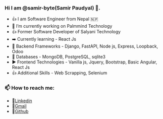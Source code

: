 ### Hi I am @samir-byte(Samir Paudyal) 👋. 

- 👍 I am Software Engineer from Nepal 🇳🇵
- 🔭 I’m currently working on Palmmind Technology 
- 👍 Former Software Developer of Salyani Technology
- ➡️ Currently learning - React Js 
- 🌱 Backend Frameworks - Django, FastAPI, Node js, Express, Loopback, Odoo 
- 👯 Databases - MongoDB, PostgreSQL, sqlite3
- ▶️ Frontend Technologies - Vanilla js, Jquery, Bootstrap, Basic Angular, React Js
- 👍 Additional Skills - Web Scrapping, Selenium

### 📫 How to reach me: 
- 🔗[Linkedin](https://www.linkedin.com/in/samir-paudyal-a753641b5) 
- 🔗[Gmail](kiranpoudel28@gmail.com)
- 🔗[Github](https://github.com/samir-byte)




